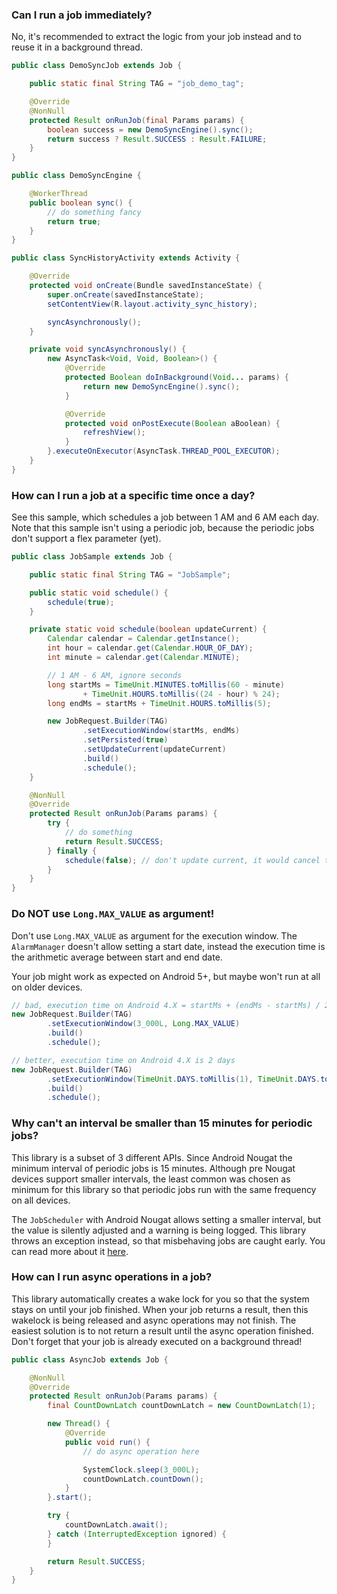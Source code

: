 ### Can I run a job immediately?

No, it's recommended to extract the logic from your job instead and to reuse it in a background thread.

```java
public class DemoSyncJob extends Job {

    public static final String TAG = "job_demo_tag";

    @Override
    @NonNull
    protected Result onRunJob(final Params params) {
        boolean success = new DemoSyncEngine().sync();
        return success ? Result.SUCCESS : Result.FAILURE;
    }
}

public class DemoSyncEngine {

    @WorkerThread
    public boolean sync() {
        // do something fancy
        return true;
    }
}

public class SyncHistoryActivity extends Activity {

    @Override
    protected void onCreate(Bundle savedInstanceState) {
        super.onCreate(savedInstanceState);
        setContentView(R.layout.activity_sync_history);

        syncAsynchronously();
    }

    private void syncAsynchronously() {
        new AsyncTask<Void, Void, Boolean>() {
            @Override
            protected Boolean doInBackground(Void... params) {
                return new DemoSyncEngine().sync();
            }

            @Override
            protected void onPostExecute(Boolean aBoolean) {
                refreshView();
            }
        }.executeOnExecutor(AsyncTask.THREAD_POOL_EXECUTOR);
    }
}
```

### How can I run a job at a specific time once a day?

See this sample, which schedules a job between 1 AM and 6 AM each day. Note that this sample isn't using a periodic job, because the periodic jobs don't support a flex parameter (yet).

```java
public class JobSample extends Job {

    public static final String TAG = "JobSample";

    public static void schedule() {
        schedule(true);
    }

    private static void schedule(boolean updateCurrent) {
        Calendar calendar = Calendar.getInstance();
        int hour = calendar.get(Calendar.HOUR_OF_DAY);
        int minute = calendar.get(Calendar.MINUTE);

        // 1 AM - 6 AM, ignore seconds
        long startMs = TimeUnit.MINUTES.toMillis(60 - minute)
                + TimeUnit.HOURS.toMillis((24 - hour) % 24);
        long endMs = startMs + TimeUnit.HOURS.toMillis(5);

        new JobRequest.Builder(TAG)
                .setExecutionWindow(startMs, endMs)
                .setPersisted(true)
                .setUpdateCurrent(updateCurrent)
                .build()
                .schedule();
    }

    @NonNull
    @Override
    protected Result onRunJob(Params params) {
        try {
            // do something
            return Result.SUCCESS;
        } finally {
            schedule(false); // don't update current, it would cancel this currently running job
        }
    }
}
```

### Do NOT use `Long.MAX_VALUE` as argument!

Don't use `Long.MAX_VALUE` as argument for the execution window. The `AlarmManager` doesn't allow setting a start date, instead the execution time is the arithmetic average between start and end date.

Your job might work as expected on Android 5+, but maybe won't run at all on older devices.

```java
// bad, execution time on Android 4.X = startMs + (endMs - startMs) / 2
new JobRequest.Builder(TAG)
        .setExecutionWindow(3_000L, Long.MAX_VALUE)
        .build()
        .schedule();

// better, execution time on Android 4.X is 2 days
new JobRequest.Builder(TAG)
        .setExecutionWindow(TimeUnit.DAYS.toMillis(1), TimeUnit.DAYS.toMillis(3))
        .build()
        .schedule();
```

### Why can't an interval be smaller than 15 minutes for periodic jobs?

This library is a subset of 3 different APIs. Since Android Nougat the minimum interval of periodic jobs is 15 minutes. Although pre Nougat devices support smaller intervals, the least common was chosen as minimum for this library so that periodic jobs run with the same frequency on all devices.

The `JobScheduler` with Android Nougat allows setting a smaller interval, but the value is silently adjusted and a warning is being logged. This library throws an exception instead, so that misbehaving jobs are caught early. You can read more about it [here](https://developer.android.com/reference/android/app/job/JobInfo.html#getMinPeriodMillis()).

### How can I run async operations in a job?

This library automatically creates a wake lock for you so that the system stays on until your job finished. When your job returns a result, then this wakelock is being released and async operations may not finish. The easiest solution is to not return a result until the async operation finished. Don't forget that your job is already executed on a background thread!

```java
public class AsyncJob extends Job {

    @NonNull
    @Override
    protected Result onRunJob(Params params) {
        final CountDownLatch countDownLatch = new CountDownLatch(1);

        new Thread() {
            @Override
            public void run() {
                // do async operation here

                SystemClock.sleep(3_000L);
                countDownLatch.countDown();
            }
        }.start();

        try {
            countDownLatch.await();
        } catch (InterruptedException ignored) {
        }

        return Result.SUCCESS;
    }
}
```